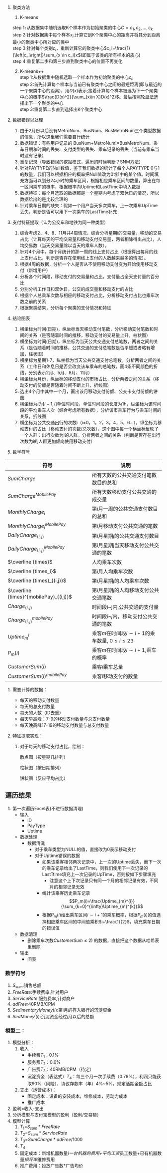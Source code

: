 1. 聚类方法   
   1. K-means   
   
   	step 1`:`从数据集中随机选取K个样本作为初始聚类的中心$C={c_1,c_2,...,c_k}$   
   	step 2:针对数据集中每个样本$x_i$,计算它到K个聚类中心的距离并将其分到距离最小的聚类中心所对应的类中   
   	step 3:针对每个类别$c_i$，重新计算它的聚类中心$c_i=\frac{1}{\left|c_i\right|}\sum_{x \in c_i}x$(即属于该类的所有样本的质心)   
   	step 4:重复第二步和第三步直到聚类中心的位置不再变化   
   
   2. K-means++   
   	step 1:从数据集中随机选取一个样本作为初始聚类的中心$c_i$;  
   	step 2:首先计算每个样本与当前已有聚类中心之间的最短距离(即与最近的一个聚类中心的距离)，用$D(x)$表示;接着计算每个样本被选为下一个聚类中心的概率$\frac{D(x)^2}{\sum_{x\in X}D(x)^2}$。最后按照轮盘法选择出下一个聚类的中心   
   	step 3:重复第二步直到选择出K个聚类中心
   
2. 数据错误以处理   

	1. 由于2月份以后没有MetroNum、BusNum、BusMetroNum三个类型数据的信息，所以这里我们需要自行统计
	2. 数据错误：有些用户记录的 BusNum+MetroNum!=BusMetroNum、乘车日期和时间的丢失、支付类型的丢失、乘车记录的丢失（当前有乘车当时没有记录）
	3. 重复记录（导致错误的挖掘模式，遍历的时候判断？SNM方法）
	4. 针对PAYTYPE的Null数值，鉴于我们数据的统计了每个人PAYTYPE 0与1的数量，我们可以根据相应的概率把Null值改为0或1中的某个值。时间填充方面可以划分24小时的乘车区间，根据相应乘车区间的数量，算出在每一区间乘车的概率，根据概率向Uptime和LastTime中填入数据
	5. 数据特征：每个月选取的数据都是一个星期内考虑了双休日的情况，所以数据给出的是比较合理的
	6. 针对乘车日期的缺失：假如一个用户当天多次乘车，上一次乘车UpTime丢失，判断是否可以用下一次乘车的LastTime补充

3. 支付特征提取（认为公交车和地铁为同一种类型）

	1. 综合考虑2、4、8、11月共4周情况，综合分析星期i的交易量，移动的交易占比（计算每天的平均交易量和移动支付交易量，两者相除得出占比），人均交易数（当天交易量除以当天的乘车人数）。   
	2. 针对4个月中，每个月统计的那一周的线上支付占比（根据算出每月的线上支付占比，判断是否存在使用线上支付的人数越来越多的情况）。   
	3. 根据4周的数据，分析一个人是否从不使用移动支付变为开始使用移动支付（新增用户）
	4. 分析各个时间段，移动支付的交易量和占比，支付量占全天支付量的百分比
	5. 分别分析工作日和双休日，公交的成交量和移动支付的占比
	6. 根据个人总乘车次数与相应的移动支付占比，分析移动支付占比也乘车次数之前的关系
	7. 根据聚类结果，分析每个聚类的支付情况和特征
4. 结论图表
   1. 横坐标为时间(日期)，纵坐标当天移动支付笔数，分析移动支付笔数和时间的关系（是否随着时间的推移，移动支付的交易量上升，柱状图）
   2. 横坐标为时间(日期)，纵坐标为当天公共交通支付总笔数，两者之间的关系（是否随着时间的推移，公共交通的支付总笔数是否平缓或者略有增加，柱状图）
   3. 横坐标为星期1-7，纵坐标为当天公共交通支付总笔数，分析两者之间的关系（工作日和休息日是否会改变该车乘车的总笔数，画4条不同颜色的折线，分别表示2月、5月、8月、11月）
   4. 横坐标为月份，纵坐标的移动支付的市场占比，分析两者之间的关系（移动支付的份额是否随着时间不断上升，折线图）
   5. 选出4个月中其中一个月，画出该月移动支付份额、公交卡支付份额的饼图
   6. 横坐标为$i$为$[i-1,i]$单位时间段，单位时间段的长度为$1$h，纵坐标为该时间段的平均乘车人次（综合考虑所有数据），分析该市乘车行为与乘车时间的关系，折线图
   7. 横坐标为公共交通出行的次数i（i=0，1，2，3，4，5，6...），纵坐标为移动支付的占比（移动支付的次数/总次数），这个图中每一个横坐标反映了一个人群：出行次数为i的人群。分析两者之间的关系（判断是否存在出行次数为i的人群更加倾向使用移动支付）
5. 数学符号   

|符号|说明|
|----|----|
|$SumCharge$|所有天数的公共交通支付笔数数目的总和|
|$SumCharge^{MobilePay}$|所有天数移动支付公共交通的成交量|
|$MonthlyCharge_i$|第$i$月一周的公共交通支付数目的总和|
|$MonthlyCharge^{MobilePay}_i$|第$i$月移动支付公共交通的笔数|
|$DailyCharge_{(i,j)}$|第$i$月星期$j$的公共交通支付数目|
|$DailyCharge^{MobilePay}_{(i,j)}$|第i月星期j当天移动支付公共交通的笔数|
|$\overline {times}$|人均乘车次数|
|$\overline {times_i}$|第$i$月人均乘车次数|
|$\overline {times}_{(i,j)}$|第$i$月星期$j$的人均乘车次数
|$\overline {times}^{mobilePay}_{(i,j)}$|第$i$月星期$j$的人均移动支付公共交通笔数|
|$Charge_{(i,j)}$|时间段i~j内,公共交通的支付量|
|$Charge_{(i,j)}^{mobilePay}$|时间段$i$~$j$内，移动支付公共交通的笔数|
|$Uptime_{m}^{i}$|乘客$m$在时间段$i\sim i+1$的乘车数量, $0\leq i \leq 23$
|$P_m(i)$|乘客$m$在时间段$i\sim i+1$,乘车的概率
|$CustomerSum(i)$|乘客$i$乘车总量
|$CustomerSum(i)^{mobilePay}$|乘客$i$移动支付的数量
1. 需要计算的数据：

	- 每天的移动支付数量  
	- 每天的总支付数量
	- 每天的人数（ID去重）
	- 每天早高峰：7-9的移动支付数量与总支付数量
	- 每天晚高峰17-19的移动支付数量与总支付数量

7. 特征提取实现：

	1. 对于每天的移动支付占比，绘制：

		散点图（按星期几排列）

		柱状图（按日期排列）

		饼状图（反应平均占比）
## 遍历结果
1. 第一次遍历Excel表(不进行数据清理)
   * 输入
     * ID
     * PayType
     * Uptime 
   * 数据处理
     * 数据清洗
       * 对于乘车类型为NULL的值，直接改为$0$表示移动支付
       * 对于Uptime错误的数据
         * 如果该乘客相邻两次记录中，上一次的Uptime丢失，而下一次的乘车记录给出了LastTime，则我们使用下一次记录的LastTtime填充上一次记录的UpTime，否则按如下步骤填充
           * 注意这个上下次记录只有同一个月的相邻记录有效，不同月的相邻记录无效  
         * 统计该乘客历史乘车记录 
          $$P_m(i)=\frac{Uptime_{m}^{i}}{\sum_{k=0}^{\infty}Uptime_{m}^{k}}$$
		 * 根据$P_m(i)$给出乘车区间$i\sim i+1$的乘车概率，根据$P_m(i)$的值选择相应乘车区间的中间值乘积$i+\frac{1}{2}$，填充乘车日期的错误值 
	* 数据清理
    	* 删除乘车次数$CustomerSum \leq 2$) 的数据，直接把这个数据从哈希表里删除
   * 输出
     * 间表
### 数学符号
1. $S_{sum}$:销售总额
2. $FreeRate$:手续费率,针对用户
3. $ServiceRate$:服务费率,针对商户
4. $adFree$:40RMB/CPM
5. $SedimentaryMoney(i)$:第i月的存入银行的沉淀资金
6. $SedMoney^j(i)$:沉淀资金经过$j$月以后的总额
### 模型二：
1. 模型分析：
	1. 收入 ：
		- 手续费$T_1$：0.1% 
		- 服务费$T_2$：0.6% 
		- 广告费$T_3$：40RMB/CPM（待定）
		- 沉淀资金（表达式）$T_4$：每三个月一次手续费（0.78%），利润只能获取90%（风险），协议存款率（年）4%~5%，规定活期金额占比
	2. 支出（运营成本）：
		- 固定成本：设备的安装成本，维修成本，劳动力成本
		- 推广成本
2. 盈利=收入-支出
3. 分析模型与支付宝模型的盈利（盈利/交易额）
2. 模型计算
   1. $T_1$=$S_{sum}*FreeRate$
   2. $T_2$=$S_{sum}*ServiceRate$
   3. $T_3$=$SumCharge*adFree/1000$
   4. $T_4$
   5. 固定成本：新增机器数量i*一台机器的费用+平均工资*员工数量+已有机器数量*损坏率*维修费用
   6. 推广费用：投放广告数*广告均价
